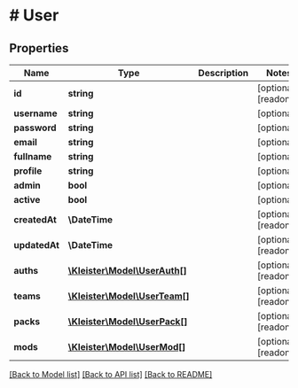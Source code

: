 # # User

## Properties

Name | Type | Description | Notes
------------ | ------------- | ------------- | -------------
**id** | **string** |  | [optional] [readonly]
**username** | **string** |  | [optional]
**password** | **string** |  | [optional]
**email** | **string** |  | [optional]
**fullname** | **string** |  | [optional]
**profile** | **string** |  | [optional]
**admin** | **bool** |  | [optional]
**active** | **bool** |  | [optional]
**createdAt** | **\DateTime** |  | [optional] [readonly]
**updatedAt** | **\DateTime** |  | [optional] [readonly]
**auths** | [**\Kleister\Model\UserAuth[]**](UserAuth.md) |  | [optional] [readonly]
**teams** | [**\Kleister\Model\UserTeam[]**](UserTeam.md) |  | [optional] [readonly]
**packs** | [**\Kleister\Model\UserPack[]**](UserPack.md) |  | [optional] [readonly]
**mods** | [**\Kleister\Model\UserMod[]**](UserMod.md) |  | [optional] [readonly]

[[Back to Model list]](../../README.md#models) [[Back to API list]](../../README.md#endpoints) [[Back to README]](../../README.md)
